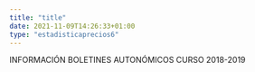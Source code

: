 ```yaml
---
title: "title"
date: 2021-11-09T14:26:33+01:00
type: "estadisticaprecios6"
---
```

INFORMACIÓN BOLETINES AUTONÓMICOS CURSO 2018-2019